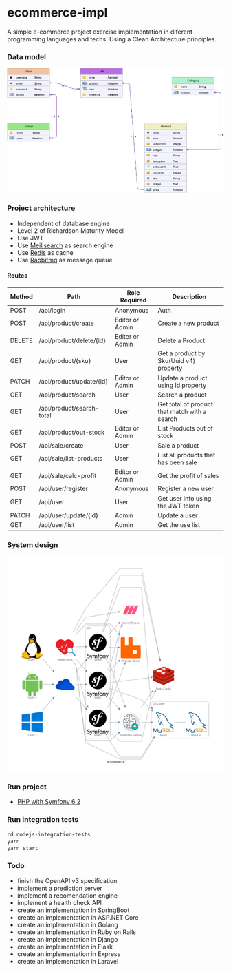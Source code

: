 # ecommerce-impl
A simple e-commerce project exercise implementation in diferent 
programming languages and techs. Using a Clean Architecture principles.

### Data model
![Screenshot of ecommerce](media/app-data-model.png)

### Project architecture

* Independent of database engine
* Level 2 of Richardson Maturity Model
* Use JWT
* Use [Meilisearch](https://www.meilisearch.com/docs) as search engine
* Use [Redis](https://redis.io/) as cache
* Use [Rabbitmq](https://www.rabbitmq.com/) as message queue

#### Routes

| Method    | Path                        | Role Required    | Description                                    |
| --------- | --------------------------- | ---------------- | ---------------------------------------------- |
| POST	   | /api/login	  | Anonymous	 | Auth                                           |
| POST	   | /api/product/create	  | Editor or Admin	 | Create a new product                           |
| DELETE	   | /api/product/delete/{id}	  | Editor or Admin	 | Delete a Product                               |
| GET	   | /api/product/{sku}	  | User	 | Get a product by Sku(Uuid v4) property         |      
| PATCH	   | /api/product/update/{id}	  | Editor or Admin	 | Update a product using  Id property            |            
| GET	   | /api/product/search	  | User	 | Search a product                               |
| GET	   | /api/product/search-total	  | User	 | Get total of product that match with a search  |                      
| GET	   | /api/product/out-stock	  | Editor or Admin	 | List Products out of stock                     |   
| POST	   | /api/sale/create	  | User	 | Sale a product                                 |
| GET	   | /api/sale/list-products	  | User	 | List all products that has been sale           |             
| GET	   | /api/sale/calc-profit	  | Editor or Admin	 | Get the profit of sales                        |
| POST	   | /api/user/register	  | Anonymous	 | Register a new user                            |
| GET	   | /api/user	  | User	 | Get user info using the JWT token              |          
| PATCH	   | /api/user/update/{id}	  | Admin	 | Update a user                                  |
| GET	   | /api/user/list	  | Admin	 | Get the use list                               |




### System design
![Screenshot of ecommerce](media/symfony-system-design.png)

### Run project
* [PHP with Symfony 6.2](php-symfony-backend/README.md)


### Run integration tests
```
cd nodejs-integration-tests
yarn
yarn start
```

### Todo

* finish the OpenAPI v3 specification 
* implement a prediction server
* implement a recomendation engine
* implement a health check API
* create an implementation in SpringBoot
* create an implementation in ASP.NET Core
* create an implementation in Golang
* create an implementation in Ruby on Rails
* create an implementation in Django
* create an implementation in Flask
* create an implementation in Express
* create an implementation in Laravel